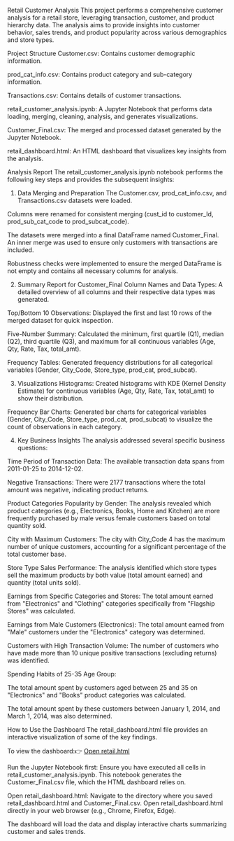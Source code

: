 Retail Customer Analysis
This project performs a comprehensive customer analysis for a retail store, leveraging transaction, customer, and product hierarchy data. The analysis aims to provide insights into customer behavior, sales trends, and product popularity across various demographics and store types.

Project Structure
Customer.csv: Contains customer demographic information.

prod_cat_info.csv: Contains product category and sub-category information.

Transactions.csv: Contains details of customer transactions.

retail_customer_analysis.ipynb: A Jupyter Notebook that performs data loading, merging, cleaning, analysis, and generates visualizations.

Customer_Final.csv: The merged and processed dataset generated by the Jupyter Notebook.

retail_dashboard.html: An HTML dashboard that visualizes key insights from the analysis.

Analysis Report
The retail_customer_analysis.ipynb notebook performs the following key steps and provides the subsequent insights:

1. Data Merging and Preparation
The Customer.csv, prod_cat_info.csv, and Transactions.csv datasets were loaded.

Columns were renamed for consistent merging (cust_id to customer_Id, prod_sub_cat_code to prod_subcat_code).

The datasets were merged into a final DataFrame named Customer_Final. An inner merge was used to ensure only customers with transactions are included.

Robustness checks were implemented to ensure the merged DataFrame is not empty and contains all necessary columns for analysis.

2. Summary Report for Customer_Final
Column Names and Data Types: A detailed overview of all columns and their respective data types was generated.

Top/Bottom 10 Observations: Displayed the first and last 10 rows of the merged dataset for quick inspection.

Five-Number Summary: Calculated the minimum, first quartile (Q1), median (Q2), third quartile (Q3), and maximum for all continuous variables (Age, Qty, Rate, Tax, total_amt).

Frequency Tables: Generated frequency distributions for all categorical variables (Gender, City_Code, Store_type, prod_cat, prod_subcat).

3. Visualizations
Histograms: Created histograms with KDE (Kernel Density Estimate) for continuous variables (Age, Qty, Rate, Tax, total_amt) to show their distribution.

Frequency Bar Charts: Generated bar charts for categorical variables (Gender, City_Code, Store_type, prod_cat, prod_subcat) to visualize the count of observations in each category.

4. Key Business Insights
The analysis addressed several specific business questions:

Time Period of Transaction Data: The available transaction data spans from 2011-01-25 to 2014-12-02.

Negative Transactions: There were 2177 transactions where the total amount was negative, indicating product returns.

Product Categories Popularity by Gender: The analysis revealed which product categories (e.g., Electronics, Books, Home and Kitchen) are more frequently purchased by male versus female customers based on total quantity sold.

City with Maximum Customers: The city with City_Code 4 has the maximum number of unique customers, accounting for a significant percentage of the total customer base.

Store Type Sales Performance: The analysis identified which store types sell the maximum products by both value (total amount earned) and quantity (total units sold).

Earnings from Specific Categories and Stores: The total amount earned from "Electronics" and "Clothing" categories specifically from "Flagship Stores" was calculated.

Earnings from Male Customers (Electronics): The total amount earned from "Male" customers under the "Electronics" category was determined.

Customers with High Transaction Volume: The number of customers who have made more than 10 unique positive transactions (excluding returns) was identified.

Spending Habits of 25-35 Age Group:

The total amount spent by customers aged between 25 and 35 on "Electronics" and "Books" product categories was calculated.

The total amount spent by these customers between January 1, 2014, and March 1, 2014, was also determined.

How to Use the Dashboard
The retail_dashboard.html file provides an interactive visualization of some of the key findings.

To view the dashboard:👉 [Open retail.html](https://rahulraimau.github.io/rahulraimau/retail.html)

Run the Jupyter Notebook first: Ensure you have executed all cells in retail_customer_analysis.ipynb. This notebook generates the Customer_Final.csv file, which the HTML dashboard relies on.

Open retail_dashboard.html: Navigate to the directory where you saved retail_dashboard.html and Customer_Final.csv. Open retail_dashboard.html directly in your web browser (e.g., Chrome, Firefox, Edge).

The dashboard will load the data and display interactive charts summarizing customer and sales trends.
